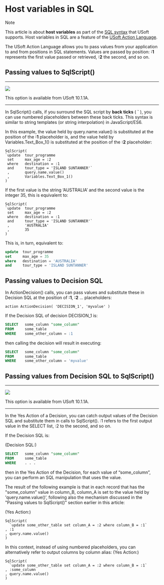 # Host variables in SQL



> [!NOTE]
> This article is about **host variables** as part of the [SQL syntax](/docs/Modeller%20and%20Rules%20Engine/SQL%20syntax) that USoft supports.
> Host variables in SQL are a feature of the [USoft Action Language](/docs/Task%20flow/Action%20Language%20reference/USoft%20Action%20Language.md).

The USoft Action Language allows you to pass values from your application to and from positions in SQL statements. Values are passed by position: **:1** represents the first value passed or retrieved, **:2** the second, and so on.

## Passing values to SqlScript()

----

![](/api/Modeller%20and%20Rules%20Engine/SQL%20syntax/assets/1dda4eec-2c71-4513-9a53-669f6fa3644f.png)



This option is available from USoft 10.1.1A.

----

In SqlScript() calls, if you surround the SQL script by **back ticks** ( **`** ), you can use numbered placeholders between these back ticks. This syntax is similar to string templates (or string interpolation) in JavaScript/ES6.

In this example, the value held by query.name.value() is substituted at the position of the **:1** placeholder is, and the value held by Variables.Text_Box_1() is substituted at the position of the **:2** placeholder:

```
SqlScript(
`update  tour_programme 
 set     max_age = :2 
 where   destination = :1 
 and     tour_type = 'ISLAND SUNTANNER'`
 ,       query.name.value()
 ,       Variables.Text_Box_1()
)
```

If the first value is the string ‘AUSTRALIA’ and the second value is the integer 35, this is equivalent to:

```
SqlScript(
`update  tour_programme 
 set     max_age = :2 
 where   destination = :1 
 and     tour_type = 'ISLAND SUNTANNER'`
 ,       'AUSTRALIA'
 ,       35
)
```

This is, in turn, equivalent to:

```sql
update  tour_programme 
set     max_age = 35 
where   destination = 'AUSTRALIA' 
and     tour_type = 'ISLAND SUNTANNER'
```

## Passing values to Decision SQL

In ActionDecision() calls, you can pass values and substitute these in Decision SQL at the position of **:1**, **:2** … placeholders:

```
action ActionDecision( 'DECISION_1', 'myvalue' )
```

If the Decision SQL of decision DECISION_1 is:

```sql
SELECT   some_column "some_column"
FROM     some_table
WHERE    some_other_column = :1
```

then calling the decision will result in executing:

```sql
SELECT   some_column "some_column"
FROM     some_table
WHERE    some_other_column = 'myvalue'
```

## Passing values from Decision SQL to SqlScript()

----

![](/api/Modeller%20and%20Rules%20Engine/SQL%20syntax/assets/1dda4eec-2c71-4513-9a53-669f6fa3644f.png)



This option is available from USoft 10.1.1A.

----

In the Yes Action of a Decision, you can catch output values of the Decision SQL and substitute them in calls to SqlScript(). :1 refers to the first output value in the SELECT list, :2 to the second, and so on.

If the Decision SQL is:

(Decision SQL:)

```sql
SELECT   some_column "some_column"
FROM     some_table
WHERE    . . .
```

then in the Yes Action of the Decision, for each value of “some_column”, you can perform an SQL manipulation that uses the value.

The result of the following example is that in each record that has the "some_column” value in column_B, column_A is set to the value held by 'query.name.value()’, following also the mechanism discussed in the "Passing values to SqlScript()” section earlier in this article:

(Yes Action:)

```
SqlScript(
  `update some_other_table set column_A = :2 where column_B = :1`
, :1
, query.name.value()
)
```

In this context, instead of using numbered placeholders, you can alternatively refer to output columns by column alias:
(Yes Action:)

```
SqlScript(
  `update some_other_table set column_A = :2 where column_B = :1`
, :some_column
, query.name.value()
)
```